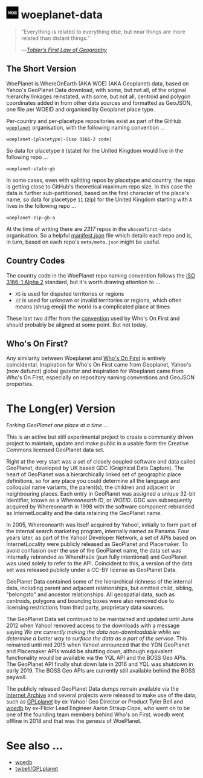# <img src="https://github.com/woeplanet-data/woeplanet-data/raw/master/assets/woe.png" width="32" height="32">&nbsp;woeplanet-data

> "Everything is related to everything else, but near things are more related than distant things.”
>
> &mdash;<cite>[Tobler’s First Law of Geography](https://www.geolounge.com/toblers-first-law-geography/)</cite>

## The Short Version

WoePlanet is WhereOnEarth (AKA WOE) (AKA Geoplanet) data, based on Yahoo's GeoPlanet Data download, with some, but not all, of the original hierarchy linkages reinstated, with some, but not all, centroid and polygon coordinates added in from other data sources and formatted as GeoJSON, one file per WOEID and organised by Geoplanet place type.

Per-country and per-placetype repositories exist as part of the GitHub [`woeplanet`](https://github.com/woeplanet-data) organisation, with the following naming convention ...

```
woeplanet-[placetype]-[iso 3166-2 code]
```

So data for placetype `8` (state) for the United Kingdom would live in the following repo ...

```
woeplanet-state-gb
```

In some cases, even with splitting repos by placetype and country, the repo is getting close to GitHub's theoretical maximum repo size. In this case the data is further sub-partitioned, based on the first character of the place's name, so data for placetype `11` (zip) for the United Kingdom starting with `A` lives in the following repo ...

```
woeplanet-zip-gb-a
```

At the time of writing there are _2317_ repos in the `whosonfirst-data` organisation. So a helpful [manifest.json](https://github.com/woeplanet-data/woeplanet-data/blob/master/manifest.json) file which details each repo and is, in turn, based on each repo's `meta/meta.json` might be useful.

## Country Codes

The country code in the WoePlanet repo naming convention follows the [ISO 3166-1 Alpha 2](https://en.wikipedia.org/wiki/ISO_3166-1_alpha-2) standard, but it's worth drawing attention to ...

* `XS` is used for disputed territories or regions
* `ZZ` is used for unknown or invalid territories or regions, which often means (shrug emoji) the world is a complicated place at times

These last two differ from the [convention](https://whosonfirst.org/docs/placetypes/) used by Who's On First and should probably be aligned at some point. But not today.

## Who's On First?

Any similarity between Woeplanet and [Who's On First](https://www.whosonfirst.org/) is entirely coincidental. Inspiration for Who's On First came from Geoplanet, Yahoo's (now defunct) global gazetter and inspiration for Woeplanet came from Who's On First, especially on repository naming conventions and GeoJSON properties.

# The Long(er) Version

_Forking GeoPlanet one place at a time ..._

This is an active but still experimental project to create a community driven project to maintain, update and make public in a usable form the Creative Commons licensed GeoPlanet data set.

Right at the very start was a set of closely coupled software and data called GeoPlanet, developed by UK based GDC (Graphical Data Capture). The heart of GeoPlanet was a hierarchically linked set of geographic place definitions, so for any place you could determine all the language and colloquial name variants, the parent(s), the children and adjacent or neighbouring places. Each entry in GeoPlanet was assigned a unique 32-bit identifier, known as a _Whereonearth ID_, or _WOEID_. GDC was subsequently acquired by Whereonearth in 1998 with the software component rebranded as InternetLocality and the data retaining the GeoPlanet name.

In 2005, Whereonearth was itself acquired by Yahoo!, initially to form part of the internal search marketing program, internally named as Panama. Four years later, as part of the Yahoo! Developer Network, a set of APIs based on InternetLocality were publicly released as GeoPlanet and Placemaker. To avoid confusion over the use of the GeoPlanet name, the data set was internally rebranded as WhereHaüs (pun fully intentional) and GeoPlanet was used solely to refer to the API. Coincident to this, a version of the data set was released publicly under a CC-BY license as GeoPlanet Data.

GeoPlanet Data contained some of the hierarchical richness of the internal data, including parent and adjacent relationships, but omitted child, sibling, "belongsto" and ancestor relationships. All geospatial data, such as centroids, polygons and bounding boxes were also removed due to licensing restrictions from third party, proprietary data sources.

The GeoPlanet Data set continued to be maintained and updated until June 2012 when Yahoo! removed access to the downloads with a message saying _We are currently making the data non-downloadable while we determine a better way to surface the data as a part of the service_. This remained until mid 2015 when Yahoo! announced that the YDN GeoPlanet and Placemaker APIs would be shutting down, although equivalent functionality would be available via the YQL API and the BOSS Geo APIs. The GeoPlanet API finally shut down late in 2016 and YQL was shutdown in early 2019. The BOSS Geo APIs are currently still available behind the BOSS paywall.

The publicly released GeoPlanet Data dumps remain available via the [Internet Archive](https://archive.org/search.php?query=subject%3A%22geoplanet%22) and several projects were released to make use of the data, such as [GPLplanet](https://github.com/twbell/GPLplanet) by ex-Yahoo! Geo Director or Product Tyler Bell and [woedb](https://web.archive.org/web/20180308192417/http://woe.spum.org/) by ex-Flickr Lead Engineer Aaron Straup Cope, who went on to be one of the founding team members behind Who's on First. woedb went offline in 2018 and that was the genesis of WoePlanet.

# See also ...

* [woedb](https://www.aaronland.info/weblog/2010/04/05/milkshake/#woedb)
* [twbell/GPLplanet](https://github.com/twbell/GPLplanet)
